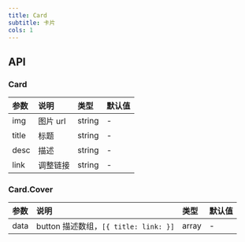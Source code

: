 ```yaml
---
title: Card
subtitle: 卡片
cols: 1
---
```


## API

### Card
| 参数           | 说明                 | 类型                | 默认值         |
| :------------- | :------------------- | :------------------ | :------------- |
| img   |  图片 url          | string |  - |
| title       | 标题     | string              | ​-             |
| desc       | 描述     | string              | ​-             |
| link       | 调整链接     | string              | ​-             |


### Card.Cover
| 参数           | 说明                 | 类型                | 默认值         |
| :------------- | :------------------- | :------------------ | :------------- |
| data   |  button 描述数组，`[{ title: link: }]`          | array |  - |
